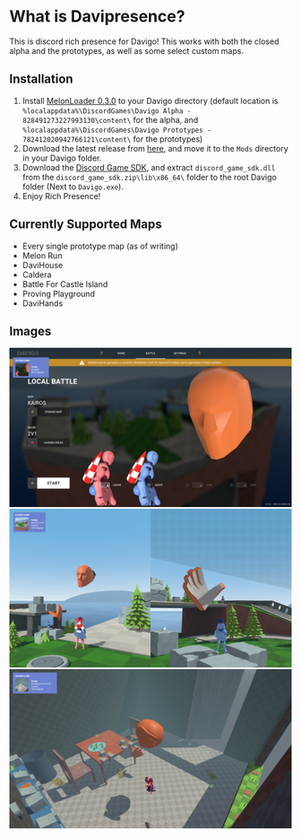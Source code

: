 # What is Davipresence?
This is discord rich presence for Davigo! This works with both the closed alpha and the prototypes, as well as some select custom maps. 
## Installation
1. Install [MelonLoader 0.3.0](https://melonwiki.xyz/#/) to your Davigo directory (default location is `%localappdata%\DiscordGames\Davigo Alpha - 828491273227993130\content\` for the alpha, and `%localappdata%\DiscordGames\Davigo Prototypes - 782412020942766121\content\` for the prototypes)
2. Download the latest release from [here](https://github.com/SquirrelKiev/Davipresence/releases/download/v1.0/Davipresence.dll), and move it to the `Mods` directory in your Davigo folder. 
3. Download the [Discord Game SDK](https://dl-game-sdk.discordapp.net/2.5.6/discord_game_sdk.zip), and extract `discord_game_sdk.dll` from the `discord_game_sdk.zip\lib\x86_64\` folder to the root Davigo folder (Next to `Davigo.exe`). 
4. Enjoy Rich Presence!
## Currently Supported Maps
* Every single prototype map (as of writing)
* Melon Run
* DaviHouse
* Caldera
* Battle For Castle Island
* Proving Playground
* DaviHands
## Images
![Menu](https://github.com/SquirrelKiev/Davipresence/blob/master/ReadmeImages/Menu.png?raw=true)
![Kairos](https://github.com/SquirrelKiev/Davipresence/blob/master/ReadmeImages/Kairos.png?raw=true)
![Custom Map Support](https://github.com/SquirrelKiev/Davipresence/blob/master/ReadmeImages/CustomMaps.png?raw=true)

